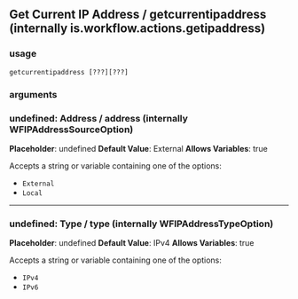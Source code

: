 
## Get Current IP Address / getcurrentipaddress (internally is.workflow.actions.getipaddress)

### usage
`getcurrentipaddress [???][???]`

### arguments
### undefined: Address / address (internally WFIPAddressSourceOption)
**Placeholder**: undefined
**Default Value**: External
**Allows Variables**: true


Accepts a string 
or variable
containing one of the options:

- `External`
- `Local`
---
### undefined: Type / type (internally WFIPAddressTypeOption)
**Placeholder**: undefined
**Default Value**: IPv4
**Allows Variables**: true


Accepts a string 
or variable
containing one of the options:

- `IPv4`
- `IPv6`
